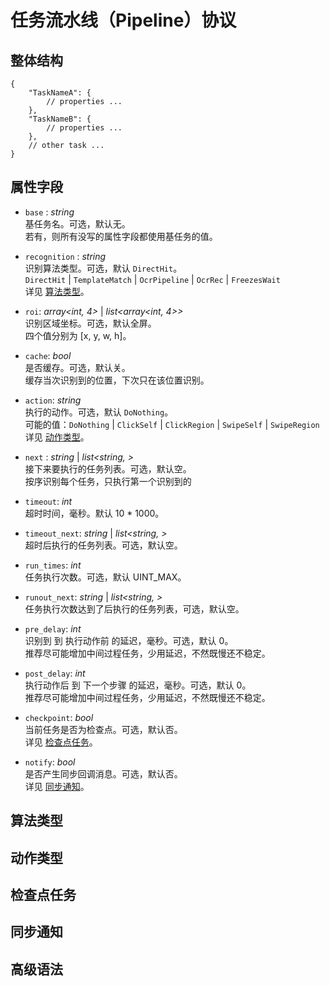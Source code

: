 # 任务流水线（Pipeline）协议

## 整体结构

```jsonc
{
    "TaskNameA": {
        // properties ...
    },
    "TaskNameB": {
        // properties ...
    },
    // other task ...
}
```

## 属性字段

- `base` : *string*  
    基任务名。可选，默认无。  
    若有，则所有没写的属性字段都使用基任务的值。

- `recognition` : *string*  
    识别算法类型。可选，默认 `DirectHit`。  
    `DirectHit` | `TemplateMatch` | `OcrPipeline` | `OcrRec` | `FreezesWait`  
    详见 [算法类型](#算法类型)。

- `roi`: *array<int, 4>* | *list<array<int, 4>>*  
    识别区域坐标。可选，默认全屏。  
    四个值分别为 [x, y, w, h]。

- `cache`: *bool*  
    是否缓存。可选，默认关。  
    缓存当次识别到的位置，下次只在该位置识别。

- `action`: *string*  
    执行的动作。可选，默认 `DoNothing`。  
    可能的值：`DoNothing` | `ClickSelf` | `ClickRegion` | `SwipeSelf` | `SwipeRegion`  
    详见 [动作类型](#动作类型)。

- `next` : *string* | *list<string, >*  
    接下来要执行的任务列表。可选，默认空。  
    按序识别每个任务，只执行第一个识别到的

- `timeout`: *int*  
    超时时间，毫秒。默认 10 * 1000。  

- `timeout_next`: *string* | *list<string, >*  
    超时后执行的任务列表。可选，默认空。

- `run_times`: *int*  
    任务执行次数。可选，默认 UINT_MAX。

- `runout_next`: *string* | *list<string, >*  
    任务执行次数达到了后执行的任务列表，可选，默认空。

- `pre_delay`: *int*  
    识别到 到 执行动作前 的延迟，毫秒。可选，默认 0。  
    推荐尽可能增加中间过程任务，少用延迟，不然既慢还不稳定。

- `post_delay`: *int*  
    执行动作后 到 下一个步骤 的延迟，毫秒。可选，默认 0。  
    推荐尽可能增加中间过程任务，少用延迟，不然既慢还不稳定。

- `checkpoint`: *bool*  
    当前任务是否为检查点。可选，默认否。  
    详见 [检查点任务](#检查点任务)。

- `notify`: *bool*  
    是否产生同步回调消息。可选，默认否。  
    详见 [同步通知](#同步通知)。

## 算法类型

## 动作类型

## 检查点任务

## 同步通知

## 高级语法
